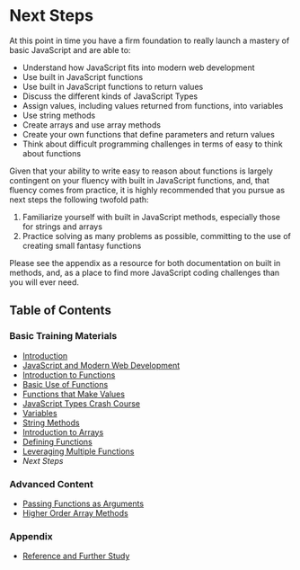 # Next Steps

At this point in time you have a firm foundation to really launch a mastery of basic JavaScript and are able to:

- Understand how JavaScript fits into modern web development
- Use built in JavaScript functions
- Use built in JavaScript functions to return values
- Discuss the different kinds of JavaScript Types
- Assign values, including values returned from functions, into variables
- Use string methods
- Create arrays and use array methods
- Create your own functions that define parameters and return values
- Think about difficult programming challenges in terms of easy to think about functions

Given that your ability to write easy to reason about functions is largely contingent on your fluency with built in JavaScript functions, and, that fluency comes from practice, it is highly recommended that you pursue as next steps the following twofold path:

1) Familiarize yourself with built in JavaScript methods, especially those for strings and arrays
2) Practice solving as many problems as possible, committing to the use of creating small fantasy functions

Please see the appendix as a resource for both documentation on built in methods, and, as a place to find more JavaScript coding challenges than you will ever need.

## Table of Contents

### Basic Training Materials

- [Introduction](../README.md)
- [JavaScript and Modern Web Development](modern_web_development.md)
- [Introduction to Functions](intro_to_javascript_functions.md)
- [Basic Use of Functions](basic_use_of_functions.md)
- [Functions that Make Values](functions_that_make_values.md)
- [JavaScript Types Crash Course](type_crash_course.md)
- [Variables](variables.md)
- [String Methods](string_methods.md)
- [Introduction to Arrays](intro_to_arrays.md)
- [Defining Functions](defining_functions.md)
- [Leveraging Multiple Functions](leveraging_multiple_functions.md)
- *Next Steps*

### Advanced Content

- [Passing Functions as Arguments](passing_functions_as_arguments.md)
- [Higher Order Array Methods](higher_order_array_methods.md)

### Appendix

- [Reference and Further Study](reference.md)
